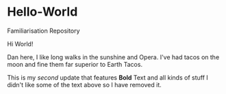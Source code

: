 

# Hello-World
Familiarisation Repository

Hi World!

Dan here,  I like long walks in the sunshine and Opera.
I've had tacos on the moon and fine them far superior to Earth Tacos.

This is my _second_ update that features **Bold** Text and all kinds of stuff
I didn't like some of the text above so I have removed it.
